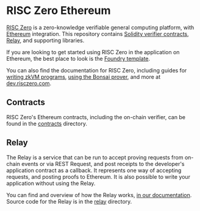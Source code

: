 # RISC Zero Ethereum

[RISC Zero] is a zero-knowledge verifiable general computing platform, with [Ethereum] integration.
This repository contains [Solidity verifier contracts][contracts], [Relay], and supporting libraries.

If you are looking to get started using RISC Zero in the application on Ethereum, the best place to look is the [Foundry template][template].

You can also find the documentation for RISC Zero, including guides for [writing zkVM programs][risc0-quickstart], [using the Bonsai prover][bonsai-quickstart], and more at [dev.risczero.com].

## Contracts

RISC Zero's Ethereum contracts, including the on-chain verifier, can be found in the [contracts] directory.

## Relay

The Relay is a service that can be run to accept proving requests from on-chain events or via REST Request, and post receipts to the developer's application contract as a callback.
It represents one way of accepting requests, and posting proofs to Ethereum.
It is also possible to write your application without using the Relay.

You can find and overview of how the Relay works, [in our documentation][relay-overview].
Source code for the Relay is in the [relay] directory.

[RISC Zero]: https://github.com/risc0/risc0
[Ethereum]: https://ethereum.org/
[contracts]: ./contracts
[relay]: ./relay
[template]: https://github.com/risc0/bonsai-foundry-template
[dev.risczero.com]: https://dev.risczero.com
[risc0-quickstart]: https://dev.risczero.com/api/zkvm/quickstart
[bonsai-quickstart]: https://dev.risczero.com/api/bonsai/quickstart
[relay-overview]: https://dev.risczero.com/api/bonsai/bonsai-on-eth#bonsai-relay
